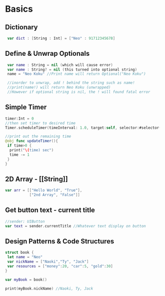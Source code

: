 # Basics


## Dictionary
```Swift
 var dict : [String : Int] = ["Neo" : 91712345678]
```

## Define & Unwrap Optionals
```Swift
 var name : String = nil (which will cause error)
 var name : String? = nil (this turned into optional string)
 name = "Neo Koku" //Print name will return Optional("Neo Koku")

 //inorder to unwrap, add ! behind the string such as name!
 //print(name!) will return Neo Koku (unwrapped)
 //However if optional string is nil, the ! will found fatal error
```

## Simple Timer 
```Swift
timer:Int = 0
//then set timer to desired time 
Timer.scheduleTimer(timeInterval: 1.0, target:self, selector:#selector(updateTimer), userInfo:nil, repeats:true)

//print out the remaining time
@obj func updateTimer(){
 if time>0 {
  print("\(time) sec")
  time -= 1
 }
}
```

## 2D Array - [[String]]
```Swift
var arr = [["Hello World", "True"], 
           ["2nd Array", "False"]]
```

## Get button text - current title
```Swift
//sender: UIButton
var text = sender.currentTitle //Whatever text display on button
```

## Design Patterns & Code Structures
```Swift
struct book {
 let name = "Neo"
 var nickName = ["Naoki","Ty", "Jack"]
 var resources = ["money":20, "car":5, "gold":30]
}

var myBook = book()

print(myBook.nickName) //Naoki, Ty, Jack
```
